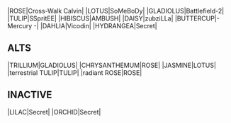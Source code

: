 |<span class="red">ROSE</span><span class="awards-sprite a0-3"></span><span class="awards-sprite a2-2"></span><span class="awards-sprite a3-1"></span><span class="awards-sprite a5-2"></span><span class="awards-sprite a7-1"></span><span class="awards-sprite a8-1"></span>|<span class="purple">Cross-Walk Calvin</span><span class="awards-sprite a0-3"></span><span class="awards-sprite a1-2"></span><span class="awards-sprite a2-2"></span><span class="awards-sprite a3-2"></span><span class="awards-sprite a5-2"></span><span class="awards-sprite a6-1"></span><span class="awards-sprite a7-1"></span>|
|<span class="red">LOTUS</span><span class="awards-sprite a0-3"></span><span class="awards-sprite a1-2"></span><span class="awards-sprite a2-2"></span><span class="awards-sprite a3-1"></span><span class="awards-sprite a5-2">|<span class="purple">SoMeBoDy</span><span class="awards-sprite a0-3"></span><span class="awards-sprite a1-3"></span><span class="awards-sprite a2-3"></span><span class="awards-sprite a3-3"></span><span class="awards-sprite a4-3"></span><span class="awards-sprite a5-2"></span>|
|<span class="red">GLADIOLUS</span><span class="awards-sprite a0-3"></span><span class="awards-sprite a2-2"></span><span class="awards-sprite a3-1"></span><span class="awards-sprite a5-3"></span>|<span class="purple">Battlefield-2</span><span class="awards-sprite a0-3"></span><span class="awards-sprite a1-3"></span><span class="awards-sprite a2-3"></span><span class="awards-sprite a3-3"></span><span class="awards-sprite a4-3"></span><span class="awards-sprite a5-3"></span><span class="awards-sprite a6-1"></span><span class="awards-sprite a8-1"></span>|
|<span class="red">TULIP</span><span class="awards-sprite a0-3"></span><span class="awards-sprite a1-1"></span><span class="awards-sprite a2-1"></span><span class="awards-sprite a5-1"></span>|<span class="red">SSpritEE</span><span class="awards-sprite a0-3"></span><span class="awards-sprite a3-1"></span><span class="awards-sprite a5-3"></span>|
|<span class="red">HIBISCUS</span><span class="awards-sprite a0-3"></span><span class="awards-sprite a1-1"></span><span class="awards-sprite a2-1"></span><span class="awards-sprite a5-1"></span>|<span class="red">AMBUSH</span><span class="awards-sprite a0-3"></span><span class="awards-sprite a1-3"></span><span class="awards-sprite a2-3"></span><span class="awards-sprite a3-3"></span><span class="awards-sprite a4-3"></span><span class="awards-sprite a5-3"></span>|
|<span class="red">DAISY</span><span class="awards-sprite a0-3"></span><span class="awards-sprite a5-2"></span>|<span class="orange">zubziLLa</span><span class="awards-sprite a0-3"></span><span class="awards-sprite a1-2"></span><span class="awards-sprite a2-3"></span><span class="awards-sprite a3-3"></span><span class="awards-sprite a4-3"></span><span class="awards-sprite a5-3"></span><span class="awards-sprite a8-1"></span>|
|<span class="red">BUTTERCUP</span><span class="awards-sprite a0-3"></span>|<span class="orange">- Mercury -</span><span class="awards-sprite a0-3"></span><span class="awards-sprite a1-3"></span><span class="awards-sprite a2-3"></span><span class="awards-sprite a3-2"></span><span class="awards-sprite a5-2"></span><span class="awards-sprite a7-1"></span>|
|<span class="red">DAHLIA</span><span class="awards-sprite a0-3"></span><span class="awards-sprite a5-2"></span>|<span class="blue">Vicodin</span><span class="awards-sprite a0-3"></span><span class="awards-sprite a1-2"></span><span class="awards-sprite a2-2"></span><span class="awards-sprite a3-2"></span>|
|<span class="red">HYDRANGEA</span><span class="awards-sprite a0-3"></span><span class="awards-sprite a5-3"></span>|Secret|

## ALTS

|<span class="red">TRILLIUM</span><span class="awards-sprite a0-3"></span><span class="awards-sprite a4-3"></span><span class="awards-sprite a5-2"></span><span class="awards-sprite a7-1"></span>|<span class="red">GLADIOLUS</span>|
|<span class="red">CHRYSANTHEMUM</span><span class="awards-sprite a0-3"></span><span class="awards-sprite a5-3"></span>|<span class="red">ROSE</span>|
|<span class="red">JASMINE</span><span class="awards-sprite a0-3"></span><span class="awards-sprite a5-1"></span>|<span class="red">LOTUS</span>|
|<span class="purple">terrestrial TULIP</span><span class="awards-sprite a0-3"></span><span class="awards-sprite a5-3"></span>|<span class="red">TULIP</span>|
|<span class="purple">radiant ROSE</span><span class="awards-sprite a0-3"></span><span class="awards-sprite a5-2"></span>|<span class="red">ROSE</span>|

## INACTIVE

|<span class="red">LILAC</span><span class="awards-sprite a0-3"></span><span class="awards-sprite a5-2"></span>|Secret|
|<span class="red">ORCHID</span><span class="awards-sprite a0-3"></span>|Secret|
